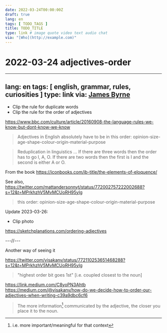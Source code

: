 ```yaml
---
date: 2022-03-24T00:00:00Z
draft: true
lang: en
tags: [ TODO_TAGS ]
title: TODO_TITLE
type: link # image quote video text audio chat
via: "[Who](http://example.com)"
---
```

# 2022-03-24 adjectives-order




---
lang: en
tags: [ english, grammar, rules, curiosities ]
type: link
via: [James Byrne](https://springernature.slack.com/archives/C067EMYAF/p1643387557005869)
---



-   Clip the rule for duplicate words
-   Clip the rule for the order of adjectives



<https://www.bbc.com/culture/article/20160908-the-language-rules-we-know-but-dont-know-we-know>

> Adjectives in English absolutely have to be in this order: opinion-size-age-shape-colour-origin-material-purpose


> Reduplication in linguistics ... If there are three words then the order has to go I, A, O. If there are two words then the first is I and the second is either A or O. 


From the book
<https://iconbooks.com/ib-title/the-elements-of-eloquence/>



See also,
<https://twitter.com/mattandersonnyt/status/772002757222002688?s=12&t=MPrkhzhV5MvMCUoRH95ylg>

> this order: opinion-size-age-shape-colour-origin-material-purpose


Update 2023-03-26:

-   Clip photo

https://sketchplanations.com/ordering-adjectives



---//---


Another way of seeing it


<https://twitter.com/visakanv/status/772110253651468288?s=12&t=MPrkhzhV5MvMCUoRH95ylg>

> "highest order bit goes 1st" [i.e. coupled closest to the noun]


https://link.medium.com/C8yoPN3Ahtb
<https://medium.com/@visakanv/how-do-we-decide-how-to-order-our-adjectives-when-writing-c39a9dbc6cf6>

> The more information[^1] communicated by the adjective, the closer you place it to the noun.


[^1]: i.e. more important/meaningful for that context
